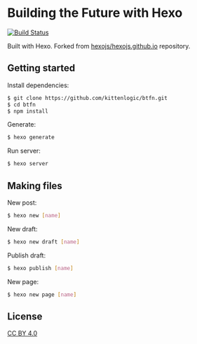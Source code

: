 # Building the Future with Hexo
<!-- Markdown snippet -->
[![Build Status](https://travis-ci.org/hexojs/site.svg?branch=master)](https://travis-ci.org/hexojs/site)

Built with Hexo. Forked from [hexojs/hexojs.github.io](https://github.com/hexojs/hexojs.github.io) repository.

## Getting started

Install dependencies:

``` bash
$ git clone https://github.com/kittenlogic/btfn.git
$ cd btfn
$ npm install
```

Generate:

``` bash
$ hexo generate
```

Run server:

``` bash
$ hexo server
```

## Making files

New post:

``` bash
$ hexo new [name]
```

New draft:

``` bash
$ hexo new draft [name]
```

Publish draft:

``` bash
$ hexo publish [name]
```
New page:

``` bash
$ hexo new page [name]
```

## License

[CC BY 4.0](http://creativecommons.org/licenses/by/4.0/)

